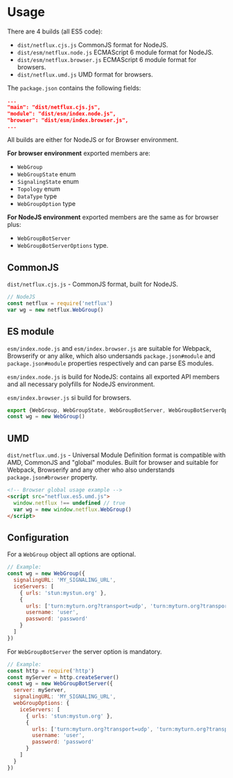# Usage
There are 4 builds (all ES5 code):
- `dist/netflux.cjs.js` CommonJS format for NodeJS.
- `dist/esm/netflux.node.js` ECMAScript 6 module format for NodeJS.
- `dist/esm/netflux.browser.js` ECMAScript 6 module format for browsers.
- `dist/netflux.umd.js` UMD format for browsers.

The `package.json` contains the following fields:
```json
...
"main": "dist/netflux.cjs.js",
"module": "dist/esm/index.node.js",
"browser": "dist/esm/index.browser.js",
...
```

All builds are either for NodeJS or for Browser environment.

**For browser environment** exported members are:
- `WebGroup`
- `WebGroupState` enum
- `SignalingState` enum
- `Topology` enum
- `DataType` type
- `WebGroupOption` type

**For NodeJS environment** exported members are the same as for browser plus:
- `WebGroupBotServer`
- `WebGroupBotServerOptions` type.

## CommonJS
`dist/netflux.cjs.js` - CommonJS format, built for NodeJS.

```Javascript
// NodeJS
const netflux = require('netflux')
var wg = new netflux.WebGroup()
```

## ES module

`esm/index.node.js` and `esm/index.browser.js` are suitable for Webpack, Browserify or any alike, which also undersands `package.json#module` and `package.json#module` properties respectively and can parse ES modules.

`esm/index.node.js` is build for NodeJS: contains all exported API members and all necessary polyfills for NodeJS environment.

`esm/index.browser.js`  si build for browsers.

```javascript
export {WebGroup, WebGroupState, WebGroupBotServer, WebGroupBotServerOptions} from 'netflux'
const wg = new WebGroup()
```

## UMD
`dist/netflux.umd.js` - Universal Module Definition format is compatible with AMD, CommonJS and "global" modules. Built for browser and suitable for Webpack, Browserify and any other who
also understands `package.json#browser` property.

```html
<!-- Browser global usage example -->
<script src="netflux.es5.umd.js">
  window.netflux !== undefined // true
  var wg = new window.netflux.WebGroup()
</script>
```

## Configuration
For a `WebGroup` object all options are optional.
```javascript
// Example:
const wg = new WebGroup({
  signalingURL: 'MY_SIGNALING_URL',
  iceServers: [
    { urls: 'stun:mystun.org' },
    {
      urls: ['turn:myturn.org?transport=udp', 'turn:myturn.org?transport=tcp'],
      username: 'user',
      password: 'password'
    }
  ]
})
```

For `WebGroupBotServer` the server option is mandatory.
```javascript
// Example:
const http = require('http')
const myServer = http.createServer()
const wg = new WebGroupBotServer({
  server: myServer,
  signalingURL: 'MY_SIGNALING_URL',
  webGroupOptions: {
    iceServers: [
      { urls: 'stun:mystun.org' },
      {
        urls: ['turn:myturn.org?transport=udp', 'turn:myturn.org?transport=tcp'],
        username: 'user',
        password: 'password'
      }
    ]
  }
})
```
